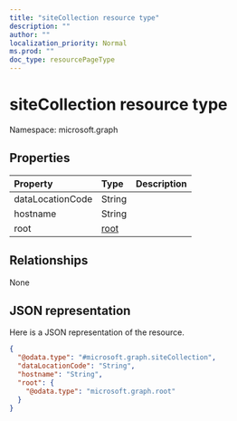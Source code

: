 ```yaml
---
title: "siteCollection resource type"
description: ""
author: ""
localization_priority: Normal
ms.prod: ""
doc_type: resourcePageType
---
```


# siteCollection resource type


Namespace: microsoft.graph



## Properties
|Property|Type|Description|
|:---|:---|:---|
|dataLocationCode|String||
|hostname|String||
|root|[root](../resources/root.md)||

## Relationships
None

## JSON representation
Here is a JSON representation of the resource.
<!-- {
  "blockType": "resource",
  "@odata.type": "microsoft.graph.siteCollection"
}
-->
``` json
{
  "@odata.type": "#microsoft.graph.siteCollection",
  "dataLocationCode": "String",
  "hostname": "String",
  "root": {
    "@odata.type": "microsoft.graph.root"
  }
}
```

